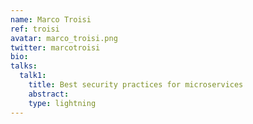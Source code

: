 ```yaml
---
name: Marco Troisi
ref: troisi
avatar: marco_troisi.png
twitter: marcotroisi
bio:
talks:
  talk1:
    title: Best security practices for microservices
    abstract:
    type: lightning
---
```

